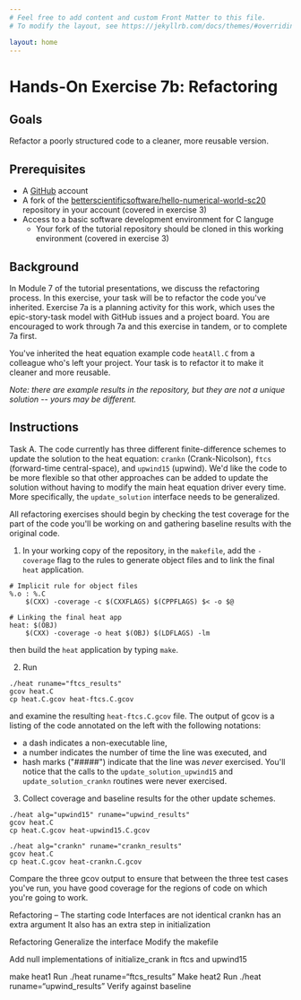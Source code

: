 ```yaml
---
# Feel free to add content and custom Front Matter to this file.
# To modify the layout, see https://jekyllrb.com/docs/themes/#overriding-theme-defaults

layout: home
---
```

# Hands-On Exercise 7b: Refactoring

## Goals
Refactor a poorly structured code to a cleaner, more reusable version.

## Prerequisites
* A [GitHub](https://github.com) account
* A fork of the [betterscientificsoftware/hello-numerical-world-sc20](https://github.com/betterscientificsoftware/hello-numerical-world-sc20) repository in your account (covered in exercise 3)
* Access to a basic software development environment for C languge
   - Your fork of the tutorial repository should be cloned in this working environment (covered in exercise 3)

## Background
In Module 7 of the tutorial presentations, we discuss the refactoring process.  In this exercise, your task will be to refactor the code you've inherited.  Exercise 7a is a planning activity for this work, which uses the epic-story-task model with GitHub issues and a project board.  You are encouraged to work through 7a and this exercise in tandem, or to complete 7a first.

You've inherited the heat equation example code `heatAll.C` from a colleague who's left your project.  Your task is to refactor it to make it cleaner and more reusable.

*Note: there are example results in the repository, but they are not a unique solution -- yours may be different.*

## Instructions 

Task A. The code currently has three different finite-difference schemes to update the solution to the heat equation: `crankn` (Crank-Nicolson), `ftcs` (forward-time central-space), and `upwind15` (upwind).  We'd like the code to be more flexible so that other approaches can be added to update the solution without having to modify the main heat equation driver every time.  More specifically, the `update_solution` interface needs to be generalized.

All refactoring exercises should begin by checking the test coverage for the part of the code you'll be working on and gathering baseline results with the original code.

1. In your working copy of the repository, in the `makefile`, add the `-coverage` flag to the rules to generate object files and to link the final `heat` application.
```
# Implicit rule for object files
%.o : %.C
	$(CXX) -coverage -c $(CXXFLAGS) $(CPPFLAGS) $< -o $@

# Linking the final heat app
heat: $(OBJ)
	$(CXX) -coverage -o heat $(OBJ) $(LDFLAGS) -lm
```
then build the `heat` application by typing  `make`.

2. Run
```
./heat runame="ftcs_results"
gcov heat.C
cp heat.C.gcov heat-ftcs.C.gcov
```
and examine the resulting `heat-ftcs.C.gcov` file.  The output of gcov is a listing of the code annotated on the left with the following notations:
- a dash indicates a non-executable line, 
- a number indicates the number of time the line was executed, and 
- hash marks ("#####") indicate that the line was *never* exercised.
You'll notice that the calls to the `update_solution_upwind15` and `update_solution_crankn` routines were never exercised.

3. Collect coverage and baseline results for the other update schemes.
```
./heat alg="upwind15" runame="upwind_results"
gcov heat.C
cp heat.C.gcov heat-upwind15.C.gcov

./heat alg="crankn" runame="crankn_results"
gcov heat.C
cp heat.C.gcov heat-crankn.C.gcov
```
Compare the three gcov output to ensure that between the three test cases you've run, you have good coverage for the regions of code on which you're going to work.



Refactoring – The starting code 
Interfaces are not identical
crankn  has an extra argument
It also has an extra step in initialization

Refactoring 
Generalize the interface
Modify the makefile

Add null implementations of initialize_crank in ftcs and upwind15

make heat1
Run ./heat runame=“ftcs_results”
Make heat2
Run ./heat runame=“upwind_results”
Verify against baseline

